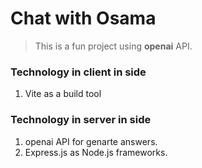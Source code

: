 <h1>Chat with Osama</h1>

>This is a fun project using __openai__ API.

### Technology in client in side
1. Vite as a build tool

### Technology in server in side
1. openai API for genarte answers.
2. Express.js as Node.js frameworks.